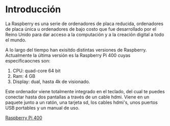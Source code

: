# Introducción

La Raspberry es una serie de ordenadores de placa reducida, ordenadores de placa única u ordenadores de bajo costo que fue desarrollado por el Reino Unido para dar acceso a la computación y a la creación digital a todo el mundo.

A lo largo del tiempo han exisitdo distintas versiones de Raspberry. Actualmente la última versión es la Raspberry Pi 400 cuyas especificaocnes son:

1. CPU: quad-core 64 bit
2. Ram: 4 GB
3. Display: dual, hasta 4k de visionado.

Este ordenador viene totalmente integrado en el teclado, del cual te puedes conectar hasta dos pantallas a través de un cable hdmi. Viene en un paquete junto a un ratón, una tarjeta sd, los cables hdmi's, unos puertos USB portables y un manual de uso.

[Raspberry Pi 400](https://github.com/rubenamadoc/Proyecto/blob/abdb95a64ba940ffd73e91fa16e589fc80deeb49/imagenes/61kptGvqNqL._AC_SL1296_.png)
